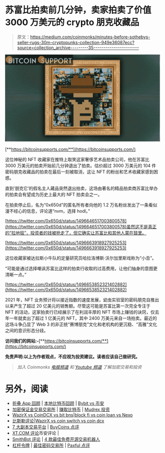 # 苏富比拍卖前几分钟，卖家拍卖了价值 3000 万美元的 crypto 朋克收藏品

> 原文：<https://medium.com/coinmonks/minutes-before-sothebys-seller-rugs-30m-cryptopunks-collection-949e36087ecc?source=collection_archive---------35----------------------->

![](img/3fbb6860dcaab0aa0e3c4162be9c88df.png)

[**https://bitcoinsupports.com/**](https://bitcoinsupports.com/)

这位神秘的 NFT 收藏家在推特上取笑这家奢侈艺术品拍卖公司，他在苏富比 3000 万美元的拍卖开始前几分钟退出了拍卖。估价超过 3000 万美元的 104 件密码朋克收藏品的拍卖在最后一刻被取消，这让 NFT 的粉丝和艺术收藏家感到困惑。

直到‘朋克它’的假名主人藏品突然退出拍卖，这场由著名的精品拍卖商苏富比举办的拍卖会有望成为历史上最大的 NFT 拍卖会之一。

在拍卖停止后，名为“0x650d”的匿名所有者向他的 1.2 万名粉丝发出了一条看似漫不经心的信息，评论道“nvm，选择 hodl。”

[https://twitter.com/0x650d/status/1496646517003800578](https://twitter.com/0x650d/status/1496646517003800578)虽然这不是真正的“拉地毯”，投资者的钱被抢走了，但它确实让苏富比和其他人蒙在鼓里。

[https://twitter.com/0x650d/status/1496663918927925253](https://twitter.com/0x650d/status/1496663918927925253)

这位收藏家被达拉斯小牛队的定量研究员哈拉洛博斯·沃尔加里斯戏称为“小丑”。

“可能是通过选择嘲讽苏富比这样的拍卖行收取的过高费用，让他们抽身的意图更清晰一点。”

[https://twitter.com/0x650d/status/1496653852321402882](https://twitter.com/0x650d/status/1496653852321402882)

2021 年，NFT 业务预计将以接近指数的速度发展，幼虫实验室的密码朋克自推出以来产生了超过 20 亿美元的销售额。尽管这可能是苏富比第一次完全专注于 NFT 的活动，这家拍卖行已经展示了在利润丰厚的 NFT 市场上赚钱的诀窍，仅去年一年就卖出了超过 1 亿美元的 NFT，其中 2400 万美元来自一场拍卖。最近的这场斗争凸显了 Web 3 的非正统“赛博朋克”文化和老机构的更沉稳、“高雅”文化之间的意识形态分歧。

**访问我们的网站:-**[**https://bitcoinsupports.com/**](https://bitcoinsupports.com/)

**免责声明:以上为作者观点，不应视为投资建议。读者应该自己做研究。**

> *加入 Coinmonks* [*电报频道*](https://t.me/coincodecap) *和* [*Youtube 频道*](https://www.youtube.com/c/coinmonks/videos) *了解加密交易和投资*

# 另外，阅读

*   [折叠 App 回顾](https://coincodecap.com/fold-app-review) | [本地比特币回顾](/coinmonks/localbitcoins-review-6cc001c6ed56) | [Bybit vs 币安](https://coincodecap.com/bybit-binance-moonxbt)
*   [加密保证金交易交易所](/coinmonks/crypto-margin-trading-exchanges-428b1f7ad108) | [赚取比特币](/coinmonks/earn-bitcoin-6e8bd3c592d9) | [Mudrex 投资](https://coincodecap.com/mudrex-invest-review-the-best-way-to-invest-in-crypto)
*   [WazirX vs CoinDCX vs bit bns](/coinmonks/wazirx-vs-coindcx-vs-bitbns-149f4f19a2f1)|[block fi vs coin loan vs Nexo](/coinmonks/blockfi-vs-coinloan-vs-nexo-cb624635230d)
*   [比斯勒评论](https://coincodecap.com/bitsler-review)|[WazirX vs coin switch vs coin dcx](https://coincodecap.com/wazirx-vs-coinswitch-vs-coindcx)
*   [7 大副本交易平台](https://coincodecap.com/copy-trading-platforms) | [BuyCoins 点评](https://coincodecap.com/buycoins-review)
*   [XT.COM 评论](https://coincodecap.com/profittradingapp-for-binance)币安评论 |
*   [SmithBot 评论](https://coincodecap.com/smithbot-review) | [4 款最佳免费开源交易机器人](https://coincodecap.com/free-open-source-trading-bots)
*   [杠杆令牌](/coinmonks/leveraged-token-3f5257808b22) | [最佳密码交易所](/coinmonks/crypto-exchange-dd2f9d6f3769) | [Paxful 点评](/coinmonks/paxful-review-4daf2354ab70)